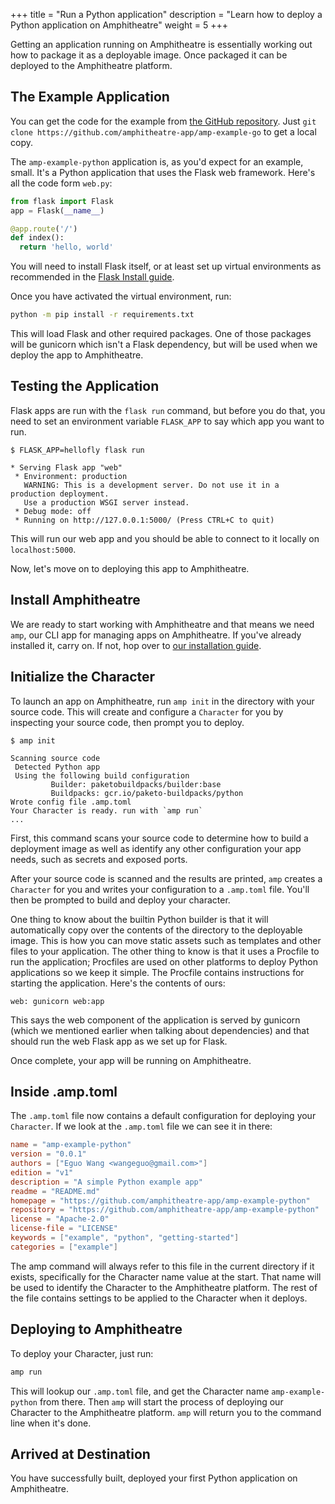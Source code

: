 +++
title = "Run a Python application"
description = "Learn how to deploy a Python application on Amphitheatre"
weight = 5
+++

Getting an application running on Amphitheatre is essentially working out how to
package it as a deployable image. Once packaged it can be deployed to the
Amphitheatre platform.

## The Example Application

You can get the code for the example from [the GitHub
repository](https://github.com/amphitheatre-app/amp-example-go). Just `git clone
https://github.com/amphitheatre-app/amp-example-go` to get a local copy.

The `amp-example-python` application is, as you'd expect for an example, small.
It's a Python application that uses the Flask web framework. Here's all the code
form `web.py`:


```python
from flask import Flask
app = Flask(__name__)

@app.route('/')
def index():
  return 'hello, world'
```

You will need to install Flask itself, or at least set up virtual environments
as recommended in the [Flask Install
guide](https://flask.palletsprojects.com/en/1.1.x/installation/#virtual-environments).

Once you have activated the virtual environment, run:

```sh
python -m pip install -r requirements.txt
```

This will load Flask and other required packages. One of those packages will be
gunicorn which isn't a Flask dependency, but will be used when we deploy the app
to Amphitheatre.


## Testing the Application

Flask apps are run with the `flask run` command, but before you do that, you need
to set an environment variable `FLASK_APP` to say which app you want to run.

```
$ FLASK_APP=hellofly flask run

* Serving Flask app "web"
 * Environment: production
   WARNING: This is a development server. Do not use it in a production deployment.
   Use a production WSGI server instead.
 * Debug mode: off
 * Running on http://127.0.0.1:5000/ (Press CTRL+C to quit)
```

This will run our web app and you should be able to connect to it locally
on `localhost:5000`.

Now, let's move on to deploying this app to Amphitheatre.

## Install Amphitheatre

We are ready to start working with Amphitheatre and that means we need `amp`, our CLI
app for managing apps on Amphitheatre. If you've already installed it, carry on. If not,
hop over to [our installation guide](@/installation/_index.md).

## Initialize the Character

To launch an app on Amphitheatre, run `amp init` in the directory with your source
code. This will create and configure a `Character` for you by inspecting your source
code, then prompt you to deploy.

```
$ amp init

Scanning source code
 Detected Python app
 Using the following build configuration
         Builder: paketobuildpacks/builder:base
         Buildpacks: gcr.io/paketo-buildpacks/python
Wrote config file .amp.toml
Your Character is ready. run with `amp run`
...
```

First, this command scans your source code to determine how to build a
deployment image as well as identify any other configuration your app needs,
such as secrets and exposed ports.

After your source code is scanned and the results are printed, `amp` creates a
`Character` for you and writes your configuration to a `.amp.toml` file. You'll
then be prompted to build and deploy your character.

One thing to know about the builtin Python builder is that it will automatically
copy over the contents of the directory to the deployable image. This is how you
can move static assets such as templates and other files to your application.
The other thing to know is that it uses a Procfile to run the application;
Procfiles are used on other platforms to deploy Python applications so we keep
it simple. The Procfile contains instructions for starting the application.
Here's the contents of ours:

```
web: gunicorn web:app
```

This says the web component of the application is served by gunicorn (which we
mentioned earlier when talking about dependencies) and that should run the
web Flask app as we set up for Flask.

Once complete, your app will be running on Amphitheatre.

## Inside .amp.toml

The `.amp.toml` file now contains a default configuration for deploying your
`Character`. If we look at the `.amp.toml` file we can see it in there:

```toml
name = "amp-example-python"
version = "0.0.1"
authors = ["Eguo Wang <wangeguo@gmail.com>"]
edition = "v1"
description = "A simple Python example app"
readme = "README.md"
homepage = "https://github.com/amphitheatre-app/amp-example-python"
repository = "https://github.com/amphitheatre-app/amp-example-python"
license = "Apache-2.0"
license-file = "LICENSE"
keywords = ["example", "python", "getting-started"]
categories = ["example"]
```

The amp command will always refer to this file in the current directory if it
exists, specifically for the Character name value at the start. That name will
be used to identify the Character to the Amphitheatre platform. The rest of the
file contains settings to be applied to the Character when it deploys.

## Deploying to Amphitheatre

To deploy your Character, just run:

```sh
amp run
```

This will lookup our `.amp.toml` file, and get the Character name `amp-example-python`
from there. Then `amp` will start the process of deploying our Character to the
Amphitheatre platform. `amp` will return you to the command line when it's done.

## Arrived at Destination

You have successfully built, deployed your first Python application on Amphitheatre.
